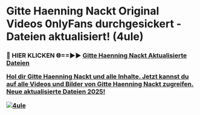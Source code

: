 # Gitte Haenning Nackt Original Videos 0nlyFans durchgesickert - Dateien aktualisiert! (4ule)

<h3>🔴 HIER KLICKEN 🌐==►► <a href="https://tinyurl.com/h6vf6nb8" rel="nofollow">Gitte Haenning Nackt Aktualisierte Dateien

Hol dir Gitte Haenning Nackt und alle Inhalte. Jetzt kannst du auf alle Videos und Bilder von Gitte Haenning Nackt zugreifen. Neue aktualisierte Dateien 2025!

[![4ule](https://i.imgur.com/sD4kR3V.gif)](https://tinyurl.com/h6vf6nb8)
